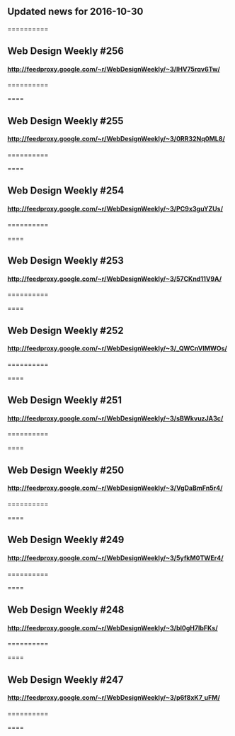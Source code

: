 ## Updated news for 2016-10-30 

==========
## Web Design Weekly #256
#### http://feedproxy.google.com/~r/WebDesignWeekly/~3/lHV75rqv6Tw/

==========

====
## Web Design Weekly #255
#### http://feedproxy.google.com/~r/WebDesignWeekly/~3/0RR32Nq0ML8/

==========

====
## Web Design Weekly #254
#### http://feedproxy.google.com/~r/WebDesignWeekly/~3/PC9x3guYZUs/

==========

====
## Web Design Weekly #253
#### http://feedproxy.google.com/~r/WebDesignWeekly/~3/57CKnd11V9A/

==========

====
## Web Design Weekly #252
#### http://feedproxy.google.com/~r/WebDesignWeekly/~3/_QWCnVIMWOs/

==========

====
## Web Design Weekly #251
#### http://feedproxy.google.com/~r/WebDesignWeekly/~3/sBWkvuzJA3c/

==========

====
## Web Design Weekly #250
#### http://feedproxy.google.com/~r/WebDesignWeekly/~3/VgDaBmFn5r4/

==========

====
## Web Design Weekly #249
#### http://feedproxy.google.com/~r/WebDesignWeekly/~3/5yfkM0TWEr4/

==========

====
## Web Design Weekly #248
#### http://feedproxy.google.com/~r/WebDesignWeekly/~3/bl0gH7lbFKs/

==========

====
## Web Design Weekly #247
#### http://feedproxy.google.com/~r/WebDesignWeekly/~3/p6f8xK7_uFM/

==========

====
